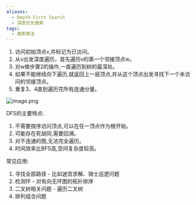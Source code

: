 ```yaml
---
aliases:
  - Depth-First Search
  - 深度优先搜索
tags:
  - 搜索算法
---
```



1. 访问初始顶点v,并标记为已访问。
2. 从v出发深度遍历，首先遍历v的第一个邻接顶点w。
3. 对w做步骤2的操作,一直遍历到树的最深处。
4. 如果不能继续向下遍历,就返回上一层顶点,并从这个顶点出发寻找下一个未访问的邻接顶点。
5. 重复3、4直到遍历完所有连通分量。

![image.png](https://pic-1257412153.cos.ap-nanjing.myqcloud.com/images/2024/04/25/20240425140809-06a6a8.png)


DFS的主要特点:

1. 不需要按序访问顶点,可以在任一顶点作为根开始。
2. 可能存在死胡同,需要回溯。
3. 对不连通的图,无法完全遍历。
4. 时间效率比BFS高,空间复杂度较高。

常见应用:

1. 寻找全部路径 - 比如迷宫求解、骑士巡逻问题
2. 检测环 - 对有向无环图的拓扑排序
3. 二叉树相关问题 - 遍历二叉树
4. 排列组合问题